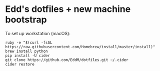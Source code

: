 # Edd's dotfiles + new machine bootstrap

To set up workstation (macOS):

    ruby -e "$(curl -fsSL https://raw.githubusercontent.com/Homebrew/install/master/install)"
    brew install python
    pip install -U cider
    git clone https://github.com/EddM/dotfiles.git ~/.cider
    cider restore
